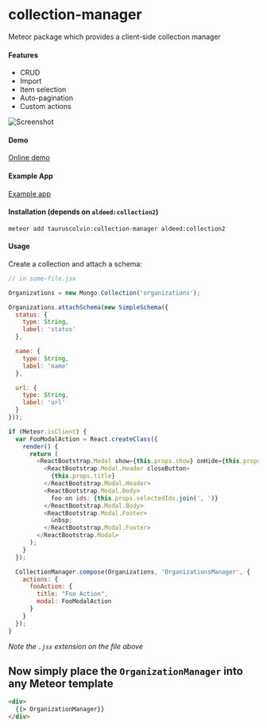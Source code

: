 # collection-manager
Meteor package which provides a client-side collection manager

#### Features
- CRUD
- Import
- Item selection
- Auto-pagination
- Custom actions

![Screenshot](https://dl.dropboxusercontent.com/s/zen9ueyf0g39tkc/2015-08-17%20at%202.02%20AM%202x.png)

#### Demo
[Online demo](http://collection-manager.meteor.com/)

#### Example App
[Example app](https://github.com/colvint/collection-manager-example)

#### Installation (depends on `aldeed:collection2`)

`meteor add tauruscolvin:collection-manager aldeed:collection2`

#### Usage

Create a collection and attach a schema:

~~~js
// in some-file.jsx

Organizations = new Mongo.Collection('organizations');

Organizations.attachSchema(new SimpleSchema({
  status: {
    type: String,
    label: 'status'
  },

  name: {
    type: String,
    label: 'name'
  },

  url: {
    type: String,
    label: 'url'
  }
}));

if (Meteor.isClient) {
  var FooModalAction = React.createClass({
    render() {
      return (
        <ReactBootstrap.Modal show={this.props.show} onHide={this.props.onHide}>
          <ReactBootstrap.Modal.Header closeButton>
            {this.props.title}
          </ReactBootstrap.Modal.Header>
          <ReactBootstrap.Modal.Body>
            foo on ids: {this.props.selectedIds.join(', ')}
          </ReactBootstrap.Modal.Body>
          <ReactBootstrap.Modal.Footer>
            &nbsp;
          </ReactBootstrap.Modal.Footer>
        </ReactBootstrap.Modal>
      );
    }
  });

  CollectionManager.compose(Organizations, 'OrganizationsManager', {
    actions: {
      fooAction: {
        title: "Foo Action",
        modal: FooModalAction
      }
    }
  });
}
~~~

*Note the `.jsx` extension on the file above*

## Now simply place the `OrganizationManager` into any Meteor template

```html
<div>
  {{> OrganizationManager}}
</div>
```
